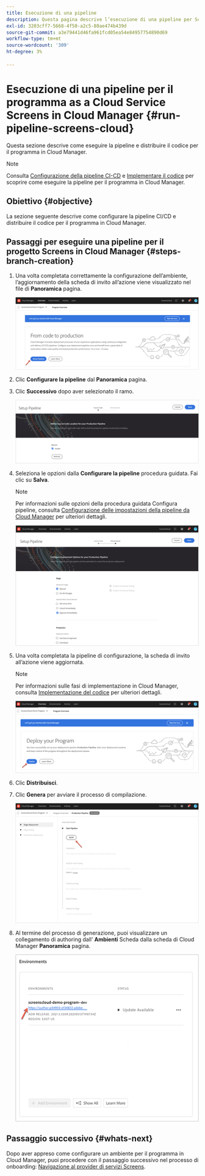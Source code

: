 ```yaml
---
title: Esecuzione di una pipeline
description: Questa pagina descrive l’esecuzione di una pipeline per Screens come progetto di Cloud Service in Cloud Manager.
exl-id: 3203cff7-5668-4f50-a2c5-80ae474b439d
source-git-commit: a3e79441d46fa961fcd05ea54e84957754890d69
workflow-type: tm+mt
source-wordcount: '309'
ht-degree: 3%

---
```


# Esecuzione di una pipeline per il programma as a Cloud Service Screens in Cloud Manager {#run-pipeline-screens-cloud}

Questa sezione descrive come eseguire la pipeline e distribuire il codice per il programma in Cloud Manager.

>[!NOTE]
>Consulta [Configurazione della pipeline CI-CD](https://experienceleague.adobe.com/docs/experience-manager-cloud-service/content/implementing/using-cloud-manager/cicd-pipelines/configuring-production-pipelines.html?lang=en) e [Implementare il codice](https://experienceleague.adobe.com/docs/experience-manager-cloud-service/content/implementing/using-cloud-manager/deploy-code.html?lang=en) per scoprire come eseguire la pipeline per il programma in Cloud Manager.

## Obiettivo {#objective}

La sezione seguente descrive come configurare la pipeline CI/CD e distribuire il codice per il programma in Cloud Manager.

## Passaggi per eseguire una pipeline per il progetto Screens in Cloud Manager {#steps-branch-creation}

1. Una volta completata correttamente la configurazione dell’ambiente, l’aggiornamento della scheda di invito all’azione viene visualizzato nel file di **Panoramica** pagina.

   ![immagine](/help/screens-cloud/assets/onboarding/add-environ3.png)

1. Clic **Configurare la pipeline** dal **Panoramica** pagina.

1. Clic **Successivo** dopo aver selezionato il ramo.

   ![immagine](/help/screens-cloud/assets/onboarding/run-pipeline1.png)

1. Seleziona le opzioni dalla **Configurare la pipeline** procedura guidata. Fai clic su **Salva**.

   >[!NOTE]
   >Per informazioni sulle opzioni della procedura guidata Configura pipeline, consulta [Configurazione delle impostazioni della pipeline da Cloud Manager](https://experienceleague.adobe.com/docs/experience-manager-cloud-service/content/implementing/using-cloud-manager/cicd-pipelines/configuring-production-pipelines.html?lang=en) per ulteriori dettagli.

   ![immagine](/help/screens-cloud/assets/onboarding/run-pipeline2-a.png)

1. Una volta completata la pipeline di configurazione, la scheda di invito all’azione viene aggiornata.

   >[!NOTE]
   >Per informazioni sulle fasi di implementazione in Cloud Manager, consulta [Implementazione del codice](https://experienceleague.adobe.com/docs/experience-manager-cloud-service/content/implementing/using-cloud-manager/deploy-code.html?lang=en) per ulteriori dettagli.

   ![immagine](/help/screens-cloud/assets/onboarding/run-pipeline3.png)

1. Clic **Distribuisci**.

1. Clic **Genera** per avviare il processo di compilazione.

   ![immagine](/help/screens-cloud/assets/onboarding/run-pipeline4.png)

1. Al termine del processo di generazione, puoi visualizzare un collegamento di authoring dall’ **Ambienti** Scheda dalla scheda di Cloud Manager **Panoramica** pagina.

   ![immagine](/help/screens-cloud/assets/onboarding/run-pipeline5.png)

## Passaggio successivo {#whats-next}

Dopo aver appreso come configurare un ambiente per il programma in Cloud Manager, puoi procedere con il passaggio successivo nel processo di onboarding: [Navigazione al provider di servizi Screens](/help/screens-cloud/configuring/navigating-to-screens-services-provider.md).
